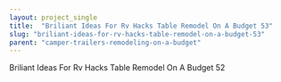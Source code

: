 ```yaml
---
layout: project_single
title:  "Briliant Ideas For Rv Hacks Table Remodel On A Budget 53"
slug: "briliant-ideas-for-rv-hacks-table-remodel-on-a-budget-53"
parent: "camper-trailers-remodeling-on-a-budget"
---
```

Briliant Ideas For Rv Hacks Table Remodel On A Budget 52